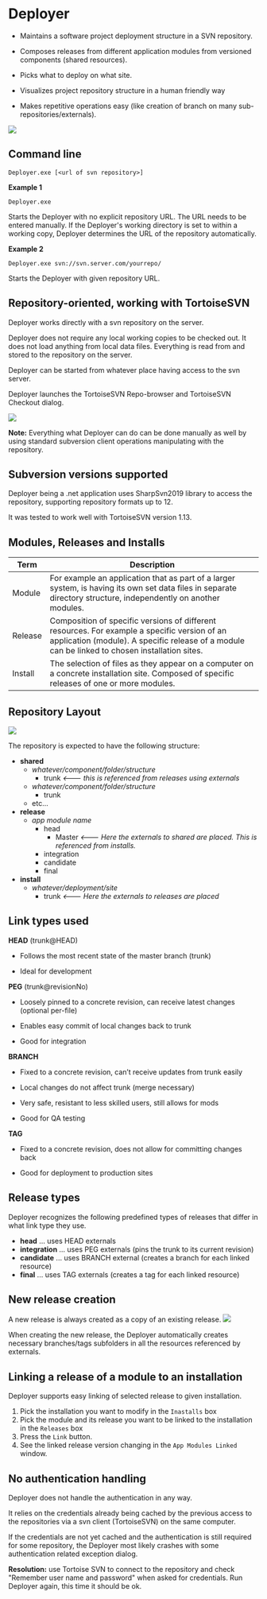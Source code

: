 # Deployer
* Maintains a software project deployment structure in a SVN repository.

* Composes releases from different application modules from versioned components (shared resources). 

* Picks what to deploy on what site.

* Visualizes project repository structure in a human friendly way

* Makes repetitive operations easy (like creation of branch on many sub-repositories/externals).



![](Deployer.png)

## Command line
`Deployer.exe [<url of svn repository>]`

**Example 1**

`Deployer.exe`

Starts the Deployer with no explicit repository URL. The URL needs to be entered manually. If the Deployer's working directory is set to within a working copy, Deployer determines the URL of the repository automatically.

**Example 2**

`Deployer.exe svn://svn.server.com/yourrepo/`

Starts the Deployer with given repository URL. 

## Repository-oriented, working with TortoiseSVN

Deployer works directly with a svn repository on the server.

Deployer does not require any local working copies to be checked out. It does not load anything from local data files. Everything is read from and stored to the repository on the server.

Deployer can be started from whatever place having access to the svn server.

Deployer launches the TortoiseSVN Repo-browser and TortoiseSVN Checkout dialog.

![](OperationFlow.png)

**Note:**
Everything what Deployer can do can be done manually as well by using standard subversion client operations manipulating with the repository.

## Subversion versions supported

Deployer being a .net application uses SharpSvn2019 library to access the repository, supporting repository formats up to 12.

It was tested to work well with TortoiseSVN version 1.13.

## Modules, Releases and Installs

| Term    | Description                                                  |
| ------- | ------------------------------------------------------------ |
| Module  | For example an application that as part of a larger system, is having its own set data files in separate directory structure, independently on another modules. |
| Release | Composition of specific versions of different resources. For example a specific version of an  application (module). A specific release of a module can be linked to chosen installation sites. |
| Install | The selection of files as they appear on a computer on a concrete installation site. Composed of specific releases of one or more modules. |



## Repository Layout

![](RepoLayout.png)

The repository is expected to have the following structure:

* **shared**
  * *whatever/component/folder/structure*
    * trunk *<--- this is referenced from releases using externals*
  * *whatever/component/folder/structure*
    * trunk
  * etc...
* **release**
  * *app module name*
    * head
      * Master   *<--- Here the externals to shared are placed. This is referenced from installs.*
    * integration
    * candidate
    * final
* **install**
  * *whatever/deployment/site*
    * trunk *<--- Here the externals to releases are placed*

## Link types used

**HEAD** (trunk@HEAD)

* Follows the most recent state of the master branch (trunk)

* Ideal for development

**PEG** (trunk@revisionNo)

* Loosely pinned to a concrete revision, can receive latest changes (optional per-file)

* Enables easy commit of local changes back to trunk

* Good for integration

**BRANCH**

* Fixed to a concrete revision, can’t receive updates from trunk easily 

* Local changes do not affect trunk (merge necessary)

* Very safe, resistant to less skilled users, still allows for mods

* Good for QA testing

**TAG**

* Fixed to a concrete revision, does not allow for committing changes back

* Good for deployment to production sites

## Release types
Deployer recognizes the following predefined types of releases that differ in what link type they use.
 *  **head** ... uses HEAD externals
 *  **integration** ... uses PEG externals (pins the trunk to its current revision)
 *  **candidate** ... uses BRANCH external (creates a branch for each linked resource)
 *  **final** ... uses TAG externals (creates a tag for each linked resource)

## New release creation
A new release is always created as a copy of an existing release. 
![](NewReleaseDialog.png)

When creating the new release, the Deployer automatically creates necessary branches/tags subfolders  in all the resources referenced by externals.

## Linking a release of a module to an installation
Deployer supports easy linking of selected release to given installation.

1. Pick the installation you want to modify in the `Inastalls` box
2. Pick the module and its release you want to be linked to the installation in the `Releases` box
3. Press the `Link` button.
4. See the linked release version changing in the `App Modules Linked` window.

## No authentication handling

Deployer does not handle the authentication in any way.

It relies on the credentials already being cached by the previous access to the repositories via a svn client (TortoiseSVN) on the same computer.

If the credentials are not yet cached and the authentication is still required for some repository, the Deployer most likely crashes with some authentication related exception dialog.

**Resolution:** use Tortoise SVN to connect to the repository and check "Remember user name and password" when asked for credentials. Run Deployer again, this time it should be ok.

